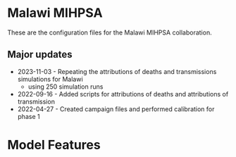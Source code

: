 # Malawi MIHPSA

These are the configuration files for the Malawi MIHPSA collaboration.

## Major updates

* 2023-11-03 - Repeating the attributions of deaths and transmissions simulations for Malawi
    * using 250 simulation runs 
* 2022-09-16 - Added scripts for attributions of deaths and attributions of transmission
* 2022-04-27 - Created campaign files and performed calibration for phase 1

# Model Features